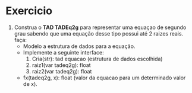 # Exercicio

1. Construa o **TAD TADEq2g** para representar uma equaçao de segundo grau sabendo que uma equação desse tipo possui até 2 raizes reais. faça:
    * Modelo a estrutura de dados para a equação.
    * Implemente a seguinte interface:
        1. Cria(str): tad equacao (estrutura de dados escolhida)
        2. raiz1(var tadeq2g): float
        3. raiz2(var tadeq2g): float
    * fx(tadeq2g, x): float (valor da equacao para um determinado valor de x).